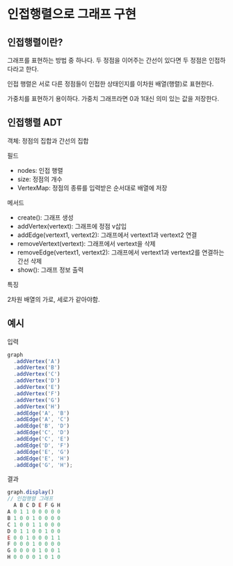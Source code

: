 # 인접행렬으로 그래프 구현

## 인접행렬이란?

그래프를 표현하는 방법 중 하나다. 두 정점을 이어주는 간선이 있다면 두 정점은 인접하다라고 한다.

인접 행렬은 서로 다른 정점들이 인접한 상태인지를 이차원 배열(행렬)로 표현한다.

가중치를 표현하기 용이하다. 가중치 그래프라면 0과 1대신 의미 있는 값을 저장한다.

## 인접행렬 ADT

객체: 정점의 집합과 간선의 집합

필드

- nodes: 인접 행렬
- size: 정점의 개수
- VertexMap: 정점의 종류를 입력받은 순서대로 배열에 저장

메서드

- create(): 그래프 생성
- addVertex(vertext): 그래프에 정점 v삽입
- addEdge(vertext1, vertext2): 그래프에서 vertext1과 vertext2 연결
- removeVertext(vertext): 그래프에서 vertext을 삭제
- removeEdge(vertext1, vertext2): 그래프에서 vertext1과 vertext2를 연결하는 간선 삭제
- show(): 그래프 정보 출력

특징

2차원 배열의 가로, 세로가 같아야함.

## 예시

입력

```js
graph
  .addVertex('A')
  .addVertex('B')
  .addVertex('C')
  .addVertex('D')
  .addVertex('E')
  .addVertex('F')
  .addVertex('G')
  .addVertex('H')
  .addEdge('A', 'B')
  .addEdge('A', 'C')
  .addEdge('B', 'D')
  .addEdge('C', 'D')
  .addEdge('C', 'E')
  .addEdge('D', 'F')
  .addEdge('E', 'G')
  .addEdge('E', 'H')
  .addEdge('G', 'H');
```

결과

```js
graph.display()
// 인접행렬 그래프
  A B C D E F G H
A 0 1 1 0 0 0 0 0
B 1 0 0 1 0 0 0 0
C 1 0 0 1 1 0 0 0
D 0 1 1 0 0 1 0 0
E 0 0 1 0 0 0 1 1
F 0 0 0 1 0 0 0 0
G 0 0 0 0 1 0 0 1
H 0 0 0 0 1 0 1 0
```
